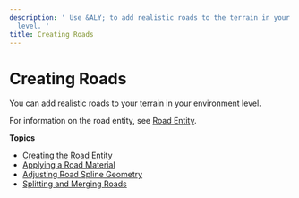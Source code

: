 ```yaml
---
description: ' Use &ALY; to add realistic roads to the terrain in your environment
  level. '
title: Creating Roads
---
```

# Creating Roads<a name="terrain-roads-intro"></a>

You can add realistic roads to your terrain in your environment level\.

For information on the road entity, see [Road Entity](https://docs.aws.amazon.com/lumberyard/latest/legacyreference/entities-entity-road.html)\.

**Topics**
+ [Creating the Road Entity](/docs/userguide/terrain/roads-entity.md)
+ [Applying a Road Material](/docs/userguide/terrain/roads-material.md)
+ [Adjusting Road Spline Geometry](/docs/userguide/terrain/roads-spline-geometry.md)
+ [Splitting and Merging Roads](/docs/userguide/terrain/roads-split-merge.md)